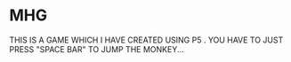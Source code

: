 # MHG
THIS IS A GAME WHICH I HAVE CREATED USING P5 . YOU HAVE TO JUST PRESS "SPACE BAR" TO JUMP THE MONKEY...
